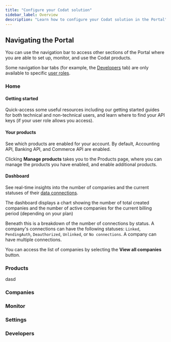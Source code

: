 ```yaml
---
title: "Configure your Codat solution"
sidebar_label: Overview
description: "Learn how to configure your Codat solution in the Portal"
---
```


## Navigating the Portal

You can use the navigation bar to access other sections of the Portal where you are able to set up, monitor, and use the Codat products.

Some navigation bar tabs (for example, the [Developers](/other/portal/developers) tab) are only available to specific [user roles](/other/user-management/user-roles).

### Home

#### Getting started

Quick-access some useful resources including our getting started guides for both technical and non-technical users, and learn where to find your API keys (if your user role allows you access).

#### Your products

See which products are enabled for your account. By default, Accounting API, Banking API, and Commerce API are enabled.

Clicking **Manage products** takes you to the Products page, where you can manage the products you have enabled, and enable additional products.

#### Dashboard

See real-time insights into the number of companies and the current statuses of their [data connections](/core-concepts/connections). 

The dashboard displays a chart showing the number of total created companies and the number of active companies for the current billing period (depending on your plan)

Beneath this is a breakdown of the number of connections by status. A company's connections can have the following statuses: `Linked`, `PendingAuth`, `Deauthorized`, `Unlinked`, or `No connections`. A company can have multiple connections.

You can access the list of companies by selecting the **View all companies** button.

### Products

dasd

### Companies

### Monitor

### Settings

### Developers

